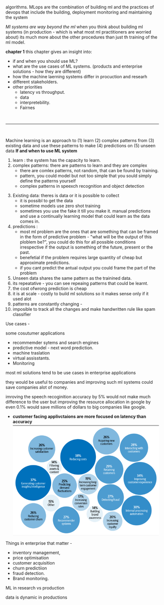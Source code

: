 algorithms. MLops are the combination of  building ml and the practices of devops that include the building, deployment monitoring and maintaining the system 


*Ml systems are way beyond the ml* 
when you think about building  ml systems (in production - which is what most ml practitioners are worried about) its much more about the  other procedures than just th training of the ml model. 


**chapter 1**  this chapter gives an insight into:
* if and  when you should use ML?
* what are the use cases of ML systems. (products and enterprise solutions - how they are different)
*  how the machine laerning  systems differ in procuction and researh
*  different stakeholders.
*  other priorities 
   *  latency vs throughput.
   *  data
   *  interpretebility.
   *  Fairnes



<br>
<hr>
<br>

Machine learning is an approach to (1) learn (2) complex patterns from (3) existing
data and use these patterns to make (4) predictions on (5) unseen data
**If and when to use ML system**

1. learn : the system  has the capacity to learn.
2. complex patterns: there are patterns to learn and they are complex
   * there  are comlex patterns, not random, that can be found by training. 
   * pattern, you could model but not too simple that  you sould simply define the patterns yourself
   * complex patterns in speexch recognition and object detection
  
<a href = "image.png"></a>

3. Existing data: theres is data or  it is possible to collect  
   *  it is possibl to get the data
   *  sometime models use zero shot training 
   *   sometimes you use the fake it till you make it. manual predictions and use a continually learning model that could learn as the data comes in. 
2. predictions :
   *  most ml problem are the ones that are something that can be framed in the form of predictive problem  - "what will be the output of this ploblem be?", you could do this for all possible conditions irrespective if the output is something of the future, present or the past. 
   *  benefetial if the problem requires large quantity of cheap but approximate predictions. 
   *  if you cant predict the antual output you could frame the part of the problem 
 3. Unseen data shares the same pattern as the trainined data. 
 4. its repeatative  - you can see repeaing patterns that could be learnt.
 5. the cost ofwrong prediction is cheap
 6. it is at scale - costly  to build ml solutions so it makes sense only if it used alot
2. patterns are constantly changing -
3.  imposible to track all the changes and make handwritten rule like spam classifier


Use cases - 


some cosutumer applications
* recommemder sytems and search engines  
* predictive model - next word prediction.
* machine traslation
* virtual assisstants.
* Monitoring 


most ml solutions tend to be use cases in enterprise applications

they would be useful to companies and  improving such ml systems could save companies alot of money. 

imroving the speech recoginition  accuracy by 5%  would not make much difference to the user but improving the resource allocation in google by even 0.1% would save millions of dollars to big companies like google. 
* **customer facing applivctaions are more focused on latency than accuracy**
  ![alt text](image-1.png)

Things in enterprise that matter -
* inventory management, 
* price optimisation
* customer acquisition
* churn predictiion
* fraud detection. 
* Brand monitoring.
  
ML in research vs production



data is dynamic in productions



